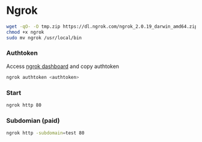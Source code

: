 # Ngrok

```bash
wget -qO- -O tmp.zip https://dl.ngrok.com/ngrok_2.0.19_darwin_amd64.zip && unzip tmp.zip && rm tmp.zip
chmod +x ngrok
sudo mv ngrok /usr/local/bin
```

### Authtoken

Access [ngrok dashboard](https://dashboard.ngrok.com) and copy authtoken

```bash
ngrok authtoken <authtoken>
```

### Start

```bash
ngrok http 80
```

### Subdomian (paid)

```bash
ngrok http -subdomain=test 80
```
